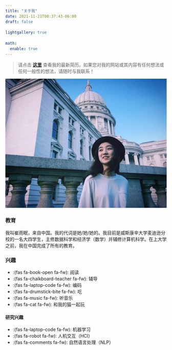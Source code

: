 ```yaml
---
title: "关于我"
date: 2021-11-21T00:37:43-06:00
draft: false

lightgallery: true

math:
  enable: true
---
```


> 请点击 **[这里](/pdf/yc_CV.pdf)** 查看我的最新简历。如果您对我的网站或其内容有任何想法或任何一般性的想法，请随时与我联系！

![c.r. Yizhou Lu](/images/Yumian-Capitol.jpg "May 2020 at Wisconsin State Capitol")

### 教育

我叫崔雨眠，来自中国。我的代词是她/她/她的。我目前是威斯康辛大学麦迪逊分校的一名大四学生，主修数据科学和经济学（数学）并辅修计算机科学。在上大学之前，我在中国完成了所有的教育。

### 兴趣

* :(fas fa-book-open fa-fw): 阅读
* :(fas fa-chalkboard-teacher fa-fw): 辅导
* :(fas fa-laptop-code fa-fw): 编码
* :(fas fa-drumstick-bite fa-fw): 吃
* :(fas fa-music fa-fw): 听音乐
* :(fas fa-cat fa-fw): 和我的猫一起玩

#### 研究兴趣

* :(fas fa-laptop-code fa-fw): 机器学习
* :(fas fa-robot fa-fw): 人机交互（HCI）
* :(fas fa-comments fa-fw): 自然语言处理（NLP）

